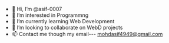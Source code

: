 - 👋 Hi, I’m @asif-0007
- 👀 I’m interested in Programmng
- 🌱 I’m currently learning Web Development
- 💞️ I’m looking to collaborate on WebD projects
- 📫 Contact me though my email--- mohdasif4949@gmail.com

<!---
asif-0007/asif-0007 is a ✨ special ✨ repository because its `README.md` (this file) appears on your GitHub profile.
You can click the Preview link to take a look at your changes.
--->
